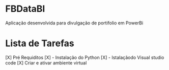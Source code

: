# FBDataBI
 Aplicação desenvolvida para divulgação de portifolio em PowerBi

# Lista de Tarefas

[X] Pré Requiditos
    [X] - Instalação do Python
    [X] - Istalaçãodo Visual studio code 
[X] Criar e ativar ambiente virtual
